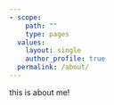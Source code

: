 ```yaml
---
- scope:
    path: ""
    type: pages
  values:
    layout: single
    author_profile: true
  permalink: /about/
---
```

this is about me!
